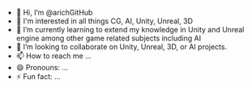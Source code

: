 - 👋 Hi, I’m @arichGitHub
- 👀 I'm interested in all things CG, AI, Unity, Unreal, 3D
- 🌱 I’m currently learning to extend my knowledge in Unity and Unreal engine among other game related subjects including AI
- 💞️ I’m looking to collaborate on Unity, Unreal, 3D, or AI projects.
- 📫 How to reach me ...
- 😄 Pronouns: ...
- ⚡ Fun fact: ...

<!---
arichGitHub/arichGitHub is a ✨ special ✨ repository because its `README.md` (this file) appears on your GitHub profile.
You can click the Preview link to take a look at your changes.
--->
